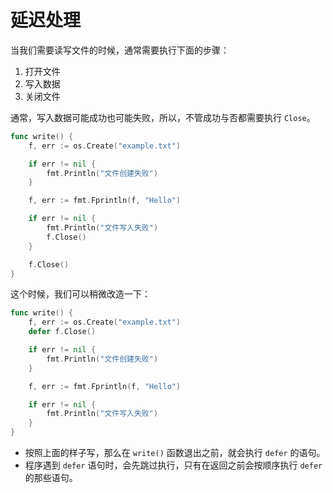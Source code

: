 # 延迟处理

当我们需要读写文件的时候，通常需要执行下面的步骤：

1. 打开文件
2. 写入数据
3. 关闭文件

通常，写入数据可能成功也可能失败，所以，不管成功与否都需要执行 `Close`。

```go
func write() {
    f, err := os.Create("example.txt")

    if err != nil {
        fmt.Println("文件创建失败")
    }

    f, err := fmt.Fprintln(f, "Hello")

    if err != nil {
        fmt.Println("文件写入失败")
        f.Close()
    }

    f.Close()
}
```

这个时候，我们可以稍微改造一下：

```go
func write() {
    f, err := os.Create("example.txt")
    defer f.Close()

    if err != nil {
        fmt.Println("文件创建失败")
    }

    f, err := fmt.Fprintln(f, "Hello")

    if err != nil {
        fmt.Println("文件写入失败")
    }
}
```

* 按照上面的样子写，那么在 `write()` 函数退出之前，就会执行 `defer` 的语句。
* 程序遇到 `defer` 语句时，会先跳过执行，只有在返回之前会按顺序执行 `defer` 的那些语句。
